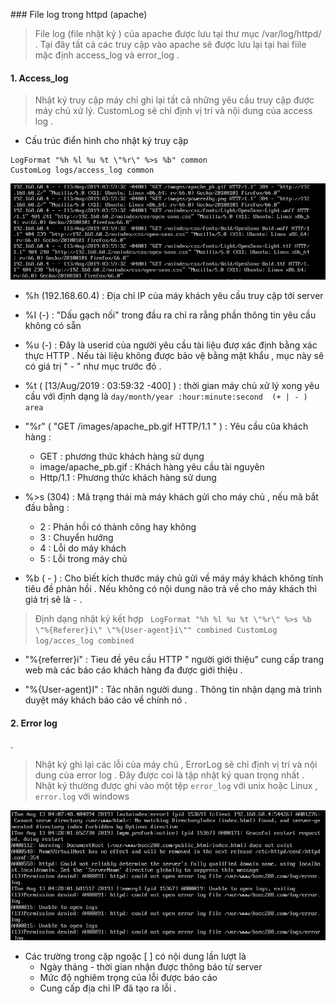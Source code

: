 ﻿﻿### File log trong httpd (apache)

> File log (file nhật ký ) của apache được lưu tại thư mục  /var/log/httpd/ .  Tại đây tất cả các truy cập vào apache sẽ được lưu lại tại hai fiile mặc định  access_log và error_log .

#### 1. Access_log
> Nhật ký truy cập máy chỉ ghi lại tất cả những yêu cầu truy cập được máy chủ xử lý. CustomLog sẽ chỉ định vị trí và nội dung của access log . 

- Cấu trúc điển hình cho nhật ký truy cập  
```
LogFormat "%h %l %u %t \"%r\" %>s %b" common
CustomLog logs/access_log common
 ```


![](../images/1.png) 



- %h (192.168.60.4) :  Địa chỉ IP của máy khách yêu cầu truy cập tới server 
- %I (-) : "Dấu gạch nối" trong đầu ra chỉ ra rằng phần thông tin yêu cầu không có sẵn  
- %u (-) : Đây là userid của người yêu cầu tài liệu đượ xác định bằng xác thực HTTP . Nếu tài liệu không được bảo vệ bằng mật khẩu , mục này sẽ có giá trị " - " như mục trước đó .
- %t ( [13/Aug/2019 : 03:59:32  -400] ) : thời gian máy chủ xử lý xong yêu cầu với định dạng là ` day/month/year :hour:minute:second  (+ | - ) area `
- "%r" ( "GET /images/apache_pb.gif HTTP/1.1 "  ) : Yêu cầu của khách hàng : 
  - GET   :    phương thức khách hàng sử dụng 
  - image/apache_pb.gif   :    Khách hàng yêu cầu tài nguyên 
  - Http/1.1   :   Phương thức khách hàng sử dung 

- %>s (304) : Mã trạng thái mà máy khách gửi cho máy chủ , nếu mã bắt đầu bằng :
  - 2 : Phản hồi có thành công hay không 
  - 3 : Chuyển hướng
  - 4 : Lỗi do máy khách
  - 5 : Lỗi trong máy chủ 

- %b ( - ) : Cho biết kích thước máy chủ gửi về máy máy khách không tính tiêu đề phản hồi . Nếu không có nội dung nào trả về cho máy khách thì giá trị sẽ là  ` - ` .

> Định dạng nhật ký kết hợp `  LogFormat "%h %l %u %t \"%r\" %>s %b \"%{Referer}i\" \"%{User-agent}i\"" combined
CustomLog log/acces_log combined ` 

- "%{referrer}i"  :  Tieu đề yêu cầu HTTP " người giới thiệu"  cung cấp trang web mà các báo cáo khách hàng đa được giới thiệu .

- "%{User-agent}I" :  Tác nhân người dung . Thông tin nhận dạng mà trình duyệt máy khách báo cáo về chính nó .

#### 2. Error log 
.
> Nhật ký ghi lại các lỗi của máy chủ , ErrorLog sẽ chỉ định vị trí và nội dung của error log . Đây được coi là tập nhật ký quan trọng nhất .
  Nhật ký thường được ghi vào một tệp ` error_log ` với unix hoặc Linux  , ` error.log ` với windows


![](../images/2.png)


- Các trường trong cặp ngoặc [ ] có  nội dung lần lượt là 
  - Ngày tháng - thời gian nhận được thông báo từ server 
  - Mức độ nghiêm trọng của lỗi được báo cáo 
  - Cung cấp địa chỉ IP đã tạo ra lỗi .


















